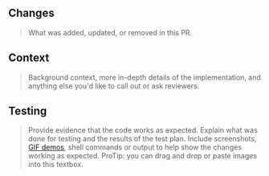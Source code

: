 ## Changes

> What was added, updated, or removed in this PR.

## Context

> Background context, more in-depth details of the implementation, and anything else you'd like to call out or ask reviewers.

## Testing

> Provide evidence that the code works as expected. Explain what was done for testing and the results of the test plan. Include screenshots, [GIF demos](https://www.cockos.com/licecap/), shell commands or output to help show the changes working as expected. ProTip: you can drag and drop or paste images into this textbox.
